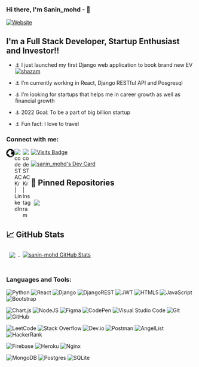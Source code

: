 ### Hi there, I'm Sanin_mohd - [][website] 👋 


[![Website](https://img.shields.io/badge/sain__mohd-mohamedsaneen.com-brightgreen)](https://sanin-mohd.github.io/my-portfolio/)

## I'm a Full Stack Developer, Startup Enthusiast and Investor!!

- ⚓ I just launched my first Django web application to book brand new EV[![shazam](https://img.shields.io/badge/shazam-https%3A%2F%2Fshazam.mohamedsaneen.com%2F-brightgreen)](https://shazam.mohamedsaneen.com/)
- ⚓ I’m currently working in React, Django RESTful API and Posgresql
- ⚓ I’m looking for startups that helps me in career growth as well as financial growth 

- ⚓ 2022 Goal: To be a part of big billion startup
- ⚓ Fun fact: I love to travel

### Connect with me:

[<img align="left" alt="codeSTACKr.com" width="22px" src="https://raw.githubusercontent.com/iconic/open-iconic/master/svg/globe.svg" />][website]
[<img align="left" alt="codeSTACKr | LinkedIn" width="22px" src="https://cdn.jsdelivr.net/npm/simple-icons@v3/icons/linkedin.svg" />][linkedin]
[<img align="left" alt="codeSTACKr | Instagram" width="22px" src="https://cdn.jsdelivr.net/npm/simple-icons@v3/icons/instagram.svg" />][instagram]

[![Visits Badge](https://badges.pufler.dev/visits/sanin-mohd/sanin-mohd)](https://github.com/sanin-mohd)
<br />

<a href="https://app.daily.dev/sanin"><img src="https://api.daily.dev/devcards/9c3a174e8e824b41b101a53e4b730436.png?r=hab" width="200" alt="sanin_mohd's Dev Card"/></a>
## 📌 Pinned Repositories

<a href="[https://github.com/sanin-mohd/shazam.git]">
  <img align="center" style="margin:1rem 0.5rem" src="https://github-readme-stats.vercel.app/api/pin/?username=sanin-mohd&repo=shazam&title_color=ffffff&text_color=c9cacc&icon_color=4AB197&bg_color=1A2B34" />
</a>

<br>
<br>

## &#x1f4c8; GitHub Stats



<a href="https://github.com/sanin-mohd">
  <img align="center" style="margin:0.5rem" src="https://github-readme-stats.vercel.app/api/top-langs/?username=sanin-mohd&title_color=ffffff&text_color=c9cacc&icon_color=4AB197&bg_color=1A2B34" />
</a>

<a href="https://github.com/sanin-mohd">
  <img align="center" style="margin:0.5rem" src="https://github-readme-stats.vercel.app/api?username=sanin-mohd&show_icons=true&line_height=27&count_private=true&title_color=ffffff&text_color=c9cacc&icon_color=4AB097&bg_color=1A2B34" alt="sanin-mohd GitHub Stats" />
</a>
<br>
<br>

### Languages and Tools:

![Python](https://img.shields.io/badge/python-3670A0?style=for-the-badge&logo=python&logoColor=ffdd54)
![React](https://img.shields.io/badge/react-%2320232a.svg?style=for-the-badge&logo=react&logoColor=%2361DAFB)
![Django](https://img.shields.io/badge/django-%23092E20.svg?style=for-the-badge&logo=django&logoColor=white)
![DjangoREST](https://img.shields.io/badge/DJANGO-REST-ff1709?style=for-the-badge&logo=django&logoColor=white&color=ff1709&labelColor=gray)
![JWT](https://img.shields.io/badge/JWT-black?style=for-the-badge&logo=JSON%20web%20tokens)
![HTML5](https://img.shields.io/badge/html5-%23E34F26.svg?style=for-the-badge&logo=html5&logoColor=white)
![JavaScript](https://img.shields.io/badge/javascript-%23323330.svg?style=for-the-badge&logo=javascript&logoColor=%23F7DF1E)
![Bootstrap](https://img.shields.io/badge/bootstrap-%23563D7C.svg?style=for-the-badge&logo=bootstrap&logoColor=white)

![Chart.js](https://img.shields.io/badge/chart.js-F5788D.svg?style=for-the-badge&logo=chart.js&logoColor=white)
![NodeJS](https://img.shields.io/badge/node.js-6DA55F?style=for-the-badge&logo=node.js&logoColor=white)
![Figma](https://img.shields.io/badge/figma-%23F24E1E.svg?style=for-the-badge&logo=figma&logoColor=white)
![CodePen](https://img.shields.io/badge/CodePen-white?style=for-the-badge&logo=codepen&logoColor=black)
![Visual Studio Code](https://img.shields.io/badge/Visual%20Studio%20Code-0078d7.svg?style=for-the-badge&logo=visual-studio-code&logoColor=white)
![Git](https://img.shields.io/badge/git-%23F05033.svg?style=for-the-badge&logo=git&logoColor=white)
![GitHub](https://img.shields.io/badge/github-%23121011.svg?style=for-the-badge&logo=github&logoColor=white)
  
![LeetCode](https://img.shields.io/badge/LeetCode-000000?style=for-the-badge&logo=LeetCode&logoColor=#d16c06)
![Stack Overflow](https://img.shields.io/badge/-Stackoverflow-FE7A16?style=for-the-badge&logo=stack-overflow&logoColor=white)
![Dev.io](https://img.shields.io/badge/dev.to-0A0A0A?style=for-the-badge&logo=devdotto&logoColor=white)
![Postman](https://img.shields.io/badge/Postman-FF6C37?style=for-the-badge&logo=Postman&logoColor=white)
![AngelList](https://img.shields.io/badge/AngelList-%23D4D4D4.svg?style=for-the-badge&logo=AngelList&logoColor=black)
![HackerRank](https://img.shields.io/badge/-Hackerrank-2EC866?style=for-the-badge&logo=HackerRank&logoColor=white)
  
![Firebase](https://img.shields.io/badge/firebase-%23039BE5.svg?style=for-the-badge&logo=firebase)
![Heroku](https://img.shields.io/badge/heroku-%23430098.svg?style=for-the-badge&logo=heroku&logoColor=white)
![Nginx](https://img.shields.io/badge/nginx-%23009639.svg?style=for-the-badge&logo=nginx&logoColor=white)
    
![MongoDB](https://img.shields.io/badge/MongoDB-%234ea94b.svg?style=for-the-badge&logo=mongodb&logoColor=white)
![Postgres](https://img.shields.io/badge/postgres-%23316192.svg?style=for-the-badge&logo=postgresql&logoColor=white)
![SQLite](https://img.shields.io/badge/sqlite-%2307405e.svg?style=for-the-badge&logo=sqlite&logoColor=white)
    

<br />


[website]: https://sanin-mohd.github.io/my-portfolio/
[instagram]: https://www.instagram.com/sanin__mohd/
[linkedin]: https://www.linkedin.com/in/mohamed-saneen-k/
[shazam]: https://shazam.mohamedsaneen.com/

